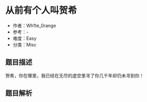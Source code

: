 # 从前有个人叫贺希

- 作者：Wh1te_0range
- 参考：-
- 难度：Easy
- 分类：Misc  

## 题目描述

贺希，你在哪里，我已经在无尽的虚空里寻了你几千年却仍未寻到你！

## 题目解析
